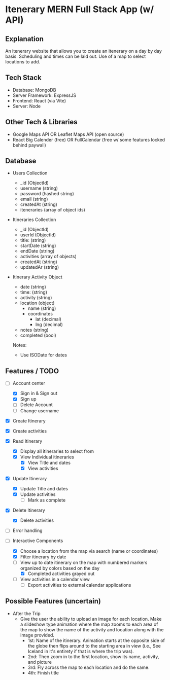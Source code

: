 # Itenerary MERN Full Stack App (w/ API)

## Explanation

An itenerary website that allows you to create an itenerary on a day by day basis. Scheduling and times can be laid out. Use of a map to select locations to add.

## Tech Stack

- Database: MongoDB
- Server Framework: ExpressJS
- Frontend: React (via Vite)
- Server: Node

## Other Tech & Libraries

- Google Maps API OR Leaflet Maps API (open source)
- React Big Calender (free) OR FullCalendar (free w/ some features locked behind paywall)

## Database

- Users Collection

  - \_id (ObjectId)
  - username (string)
  - password (hashed string)
  - email (string)
  - createdAt (string)
  - iteneraries (array of object ids)

- Itineraries Collection

  - \_id (ObjectId)
  - userId (ObjectId)
  - title: (string)
  - startDate (string)
  - endDate (string)
  - activities (array of objects)
  - createdAt (string)
  - updatedAr (string)

- Itinerary Activity Object

  - date (string)
  - time: (string)
  - activity (string)
  - location (object)
    - name (string)
    - coordinates
      - lat (decimal)
      - lng (decimal)
  - notes (string)
  - completed (bool)

  Notes:

  - Use ISODate for dates

## Features / TODO

- [ ] Account center

  - [x] Sign in & Sign out
  - [x] Sign up
  - [ ] Delete Account
  - [ ] Change username

- [x] Create Itinerary
- [x] Create activities

- [x] Read Itinerary

  - [x] Display all itineraries to select from
  - [x] View Individual itineraries
    - [x] View Title and dates
    - [x] View activities

- [x] Update Itinerary

  - [x] Update Title and dates
  - [x] Update activities
    - [ ] Mark as complete

- [x] Delete Itinerary

  - [x] Delete activities

- [ ] Error handling

- [ ] Interactive Components

  - [x] Choose a location from the map via search (name or coordinates)
  - [x] Filter itinerary by date
  - [ ] View up to date itinerary on the map with numbered markers organized by colors based on the day
    - [x] Completed activities grayed out
  - [ ] View activities in a calendar view
    - [ ] Export activities to external calendar applications

## Possible Features (uncertain)

- After the Trip
  - Give the user the ability to upload an image for each location. Make a slideshow type animation where the map zooms to each area of the map to show the name of the activity and location along with the image provided.
    - 1st: Name of the itinerary. Animation starts at the opposite side of the globe then flips around to the starting area in view (i.e., See Iceland in it's entirety if that is where the trip was).
    - 2nd: Then zoom in to the first location, show its name, activity, and picture
    - 3rd: Fly across the map to each location and do the same.
    - 4th: Finish title
